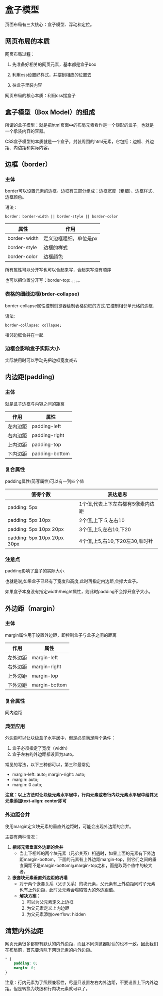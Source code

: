 # 盒子模型

页面布局有三大核心：盒子模型、浮动和定位。

## 网页布局的本质

网页布局过程：

1. 先准备好相关的网页元素，基本都是盒子box

2. 利用css设置好样式，并摆到相应的位置去

3. 往盒子里装内容

网页布局的核心本质：利用css摆盒子

## 盒子模型（Box Model）的组成

所谓的盒子模型：就是把html页面中的布局元素看作是一个矩形的盒子，也就是一个承装内容的容器。

CSS盒子模型的本质就是一个盒子，封装周围的html元素，它包括：边框、外边距、内边距和实际内容。

## 边框（border）

###  主体

border可以设置元素的边框。边框有三部分组成：边框宽度（粗细）、边框样式、边框颜色。

语法：

```
border: border-width || border-style || border-color
```

| 属性         | 作用                   |
| ------------ | ---------------------- |
| border-width | 定义边框粗细，单位是px |
| border-style | 边框的样式             |
| border-color | 边框颜色               |

所有属性可以分开写也可以合起来写，合起来写没有顺序

也可以把位置分开写：border-top: 。。。。

### 表格的细线边框(brder-collapse)

border-collapse属性控制浏览器绘制表格边框的方式.它控制相邻单元格的边框.

语法:

```
border-collapse: collapse;
```

相邻边框合并在一起.

### 边框会影响盒子实际大小

实际使用时可以手动先把边框宽度减去

## 内边距(padding)

### 主体

就是盒子边框与内容之间的距离

| 作用 | 属性 |
| -----| ----- |
| 左内边距|     padding-left |
| 右内边距| padding-right |
| 上内边距 | padding-top |
| 下内边距 | padding-bottom |

### 复合属性

 padding属性(简写属性)可以有一到四个值

| 值得个数                    | 表达意思                          |
| --------------------------- | --------------------------------- |
| padding: 5px                | 1个值,代表上下左右都有5像素内边距 |
| padding: 5px 10px           | 2个值,上下 5,左右10               |
| padding: 5px 10px 20px      | 3个值,上5,左右10,下20             |
| padding: 5px 10px 20px 30px | 4个值,上5,右10,下20左30,顺时针    |

### 注意点

padding影响了盒子的实际大小.

也就是说,如果盒子已经有了宽度和高度,此时再指定内边距,会撑大盒子。

如果盒子本身没有指定width/height属性，则此时padding不会撑开盒子大小。

## 外边距（margin）

### 主体

margin属性用于设置外边距，即控制盒子与盒子之间的距离

| 作用     | 属性          |
| -------- | ------------- |
| 左外边距 | margin-left   |
| 右外边距 | margin-right  |
| 上外边距 | margin-top    |
| 下外边距 | margin-bottom |

### 复合属性

同内边距

### 典型应用

外边距可以让块级盒子水平居中，但是必须满足两个条件：

1. 盒子必须指定了宽度（width）
2. 盒子左右的外边距都设置为auto。

常见的写法，以下三种都可以，第三种最常见

- margin-left: auto; margin-right: auto;
- margin: auto;
- margin: 0 auto;

**注意：以上方法时让块级元素水平居中，行内元素或者行内块元素水平居中给其父元素添加text-align: center即可**

### 外边距合并

使用margin定义块元素的垂直外边距时，可能会出现外边距的合并。

主要有两种情况：

1. **相邻元素垂直外边距的合并**
   - 当上下相邻的两个块元素（兄弟关系）相遇时，如果上面的元素有下外边距margin-bottom，下面的元素有上外边距margin-top，则它们之间的垂直间距不是margin-bottom与margin-top之和，而是取两个值中的较大者。
2. **嵌套块元素垂直外边距的坍塌**
   - 对于两个嵌套关系（父子关系）的块元素，父元素有上外边距同时子元素也有上外边距，此时父元素会塌陷较大的外边距值。
   - **解决方案：**
     1. 可以为父元素定义上边框
     2. 为父元素定义上内边距
     3. 为父元素添加overflow: hidden

## 清楚内外边距

网页元素很多都带有默认的内外边距，而且不同浏览器默认的也不一致。因此我们在布局前，首先要清除下网页元素的内外边距。

```css
* {
	padding: 0;
	margin: 0;
}
```

注意：行内元素为了照顾兼容性，尽量只设置左右内外边距，不要设置上下内外边距。但是转换为块级和行内块元素就可以了。

